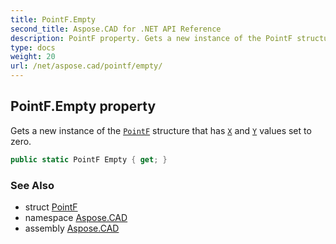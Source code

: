 ```yaml
---
title: PointF.Empty
second_title: Aspose.CAD for .NET API Reference
description: PointF property. Gets a new instance of the PointF structure that has X and Y values set to zero
type: docs
weight: 20
url: /net/aspose.cad/pointf/empty/
---
```

## PointF.Empty property

Gets a new instance of the [`PointF`](../) structure that has [`X`](../x/) and [`Y`](../y/) values set to zero.

```csharp
public static PointF Empty { get; }
```

### See Also

* struct [PointF](../)
* namespace [Aspose.CAD](../../pointf/)
* assembly [Aspose.CAD](../../../)


